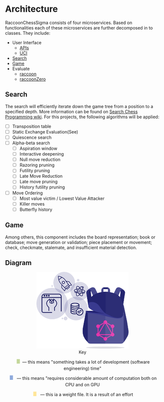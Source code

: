 # Architecture

RaccoonChessSigma consists of four microservices. Based on functionalities each of these microservices are further decomposed in to classes. They include:

- User Interface
  - [APIs](./../rcsigma/ui/api/api.md)
  - [UCI](./../rcsigma/ui/uci/uci.md)  
- [Search](#search)
- [Game](#game)
- Evaluate
  - [raccoon](./../rcsigma/evaluate/rc/rc.md)
  - [raccoonZero](./../rcsigma/evaluate/rc0/rc0.md)

## Search

The search will efficiently iterate down the game tree from a position to a specified depth. More information can be found on [Search Chess Programming wiki](https://www.chessprogramming.org/Search). For this projects, the following algorithms will be applied:

- [ ] Transposition table
- [ ] Static Exchange Evaluation(See)
- [ ] Quiescence search
- [ ] Alpha-beta search
  - [ ] Aspiration window
  - [ ] Interactive deepening
  - [ ] Null move reduction
  - [ ] Razoring pruning
  - [ ] Futility pruning
  - [ ] Late Move Reduction
  - [ ] Late move pruning
  - [ ] History futility pruning
- [ ] Move Ordering
  - [ ] Most value victim / Lowest Value Attacker
  - [ ] Killer moves
  - [ ] Butterfly history

## Game

Among others, this component includes the board representation; book or database; move generation or validation; piece placement or movement; check, checkmate, stalemate, and insufficient material detection.

## Diagram

<p align="center">
  <img width="300" src="https://github.com/aerogear/graphback/raw/master/website/static/img/logo.png">
  <br/>
  Key <br/>
  <span style="color:#C4D79B; font-size: 30px"> ∎</span> — this means "something takes a lot of development (software engineering) time"<br/>
  <span style="color:#8faadc; font-size: 30px"> ∎ </span> — this means "requires considerable amount of computation both on CPU and on GPU<br/>
  <span style="color:#ffe699; font-size: 30px"> ∎ </span> — this ia a weight file. It is a result of an effort<br/>
</p>